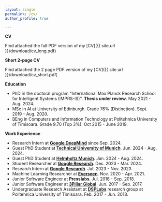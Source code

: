 ```yaml
---
layout: single
permalink: /cv/
author_profile: true

---
```


**CV**

Find attached the full PDF version of my [CV]({{ site.url }}/download/cv_long.pdf)

**Short 2-page CV**

Find attached the 2 page PDF version of my [CV]({{ site.url }}/download/cv_short.pdf)


**Education**
- PhD in the doctoral program "International Max Planck Research School for Intelligent Systems (IMPRS-IS)". **Thesis under review**. May 2021 - Aug. 2024.
- MSc in AI at University of Edinburgh. Grade 76% (Distinction). Sept. 2019 - Aug. 2020.
- BEng in Computers and Information Technology at Politehnica University of Timisoara. Grade 9.70 (Top 3%). Oct 2015 - June 2019.

**Work Experience**
- Research Intern at **[Google DeepMind](https://deepmind.google/)** since Sep. 2024.
- Guest PhD Student at **[Technical University of Munich](https://www.tum.de/en/)**. Jun. 2024 - Aug. 2024.
- Guest PhD Student at **[Helmholtz Munich](https://www.helmholtz-munich.de/en)**. Jan. 2024 - Aug. 2024.
- Student Researcher at **[Google Research](https://research.google/teams/perception/)**. Dec. 2023 - Mar. 2024.
- Research Intern at **[Google Research](https://research.google/teams/perception/)**. Jul. 2023 - Nov. 2023.
- Machine Learning Researcher at **[Everseen](https://everseen.com/)**. Nov. 2020 - Apr. 2021.
- Junior Software Engineer at **[Presslabs](https://www.presslabs.com/)**. Jul. 2018 - Sep. 2018. 
- Junior Software Engineer at **[3Pillar Global](https://www.3pillarglobal.com/)**. Jun. 2017 - Sep. 2017. 
- Undergraduate Research Assistant at **[DSPLabs](https://www.cs.upt.ro/index.php/research/cccti/dsplabs)** research group at Politehnica University of Timisoara. Feb. 2017 - Jun. 2018.


